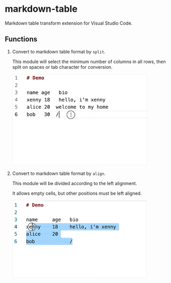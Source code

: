 # markdown-table

Markdown table transform extension for Visual Studio Code.

## Functions

1. Convert to markdown table format by `split`.

    This module will select the minimum number of columns in all rows, then split on spaces or tab character for conversion.

    ![](images/split.gif)

2. Convert to markdown table format by `align`.

    This module will be divided according to the left alignment.

    It allows empty cells, but other positions must be left aligned.

    ![](images/align.gif)